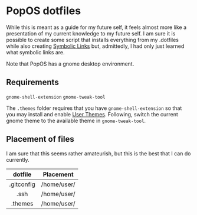 # PopOS dotfiles

While this is meant as a guide for my future self, it feels almost more like a presentation of my current knowledge to my future self. I am sure it is possible to create some script that installs everything from my .dotfiles while also creating [Symbolic Links](https://www.freecodecamp.org/news/symlink-tutorial-in-linux-how-to-create-and-remove-a-symbolic-link/) but, admittedly, I had only just learned what symbolic links are.

Note that PopOS has a gnome desktop environment.

## Requirements

`gnome-shell-extension`
`gnome-tweak-tool`

The `.themes` folder requires that you have `gnome-shell-extension` so that you may install and enable [User Themes](https://extensions.gnome.org/extension/19/user-themes/). Following, switch the current gnome theme to the available theme in `gnome-tweak-tool`.



## Placement of files

I am sure that this seems rather amateurish, but this is the best that I can do currently.

| dotfile    | Placement   |
| :--------: | :---------: |
| .gitconfig | /home/user/ |
| .ssh       | /home/user/ |
| .themes    | /home/user/ |
